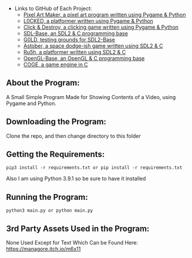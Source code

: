 - Links to GitHub of Each Project:
    - [Pixel Art Maker, a pixel art program written using Pygame & Python](https://github.com/DevHedronYT/GameDev/tree/main/Python/Pixel-Art-Maker)
    - [L0CKED, a platformer written using Pygame & Python](https://github.com/DevHedronYT/GameDev/tree/main/Python/L0CKED)
    - [Click & Destroy, a clicking game written using Pygame & Python](https://github.com/DevHedronYT/GameDev/tree/main/Python/Click-%26-Destroy)
    - [SDL-Base, an SDL2 & C programming base](https://github.com/DevHedronYT/GameDev/tree/main/C/SDL-Base) 
    - [G0LD, testing grounds for SDL2-Base](https://github.com/DevHedronYT/GameDev/tree/main/C/G0LD) 
    - [Astober, a space dodge-ish game written using SDL2 & C](https://github.com/DevHedronYT/GameDev/tree/main/C/Devtober) 
    - [Ru5h, a platformer written using SDL2 & C](https://github.com/DevHedronYT/GameDev/tree/main/C/Ru5h) 
    - [OpenGL-Base, an OpenGL & C programming base](https://github.com/DevHedronYT/GameDev/tree/main/C/OpenGL-Base)
    - [COGE, a game engine in C](https://github.com/DevHedronYT/COGE) 


## About the Program:
A Small Simple Program Made for Showing Contents of a Video, using Pygame and Python. 

## Downloading the Program:
Clone the repo, and then change directory to this folder

## Getting the Requirements:

```
pip3 install -r requirements.txt or pip install -r requirements.txt
```

Also I am using Python 3.9.1 so be sure to have it installed

## Running the Program:

```
python3 main.py or python main.py
```


## 3rd Party Assets Used in the Program:

None Used Except for Text Which Can be Found Here: https://managore.itch.io/m6x11
